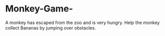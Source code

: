 # Monkey-Game-
A monkey has escaped from the zoo and is very hungry. Help the monkey collect Bananas by jumping over obstacles.
